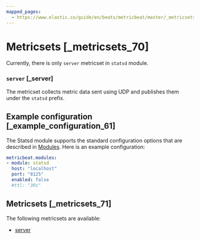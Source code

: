 ```yaml
---
mapped_pages:
  - https://www.elastic.co/guide/en/beats/metricbeat/master/_metricsets_70.html
---
```


# Metricsets [_metricsets_70]

Currently, there is only `server` metricset in `statsd` module.


### `server` [_server]

The metricset collects metric data sent using UDP and publishes them under the `statsd` prefix.


## Example configuration [_example_configuration_61]

The Statsd module supports the standard configuration options that are described in [Modules](configuration-metricbeat.md). Here is an example configuration:

```yaml
metricbeat.modules:
- module: statsd
  host: "localhost"
  port: "8125"
  enabled: false
  #ttl: "30s"
```


## Metricsets [_metricsets_71]

The following metricsets are available:

* [server](metricbeat-metricset-statsd-server.md)

